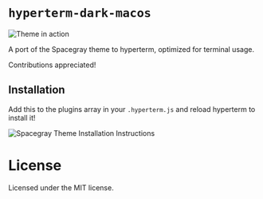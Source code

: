 # `hyperterm-dark-macos`

![Theme in action](https://cloud.githubusercontent.com/assets/7525670/16979989/4ddde96e-4e64-11e6-8383-fd48a942ae53.png)

A port of the Spacegray theme to hyperterm, optimized for terminal usage.

Contributions appreciated!

## Installation

Add this to the plugins array in your `.hyperterm.js` and reload hyperterm to install it!

![Spacegray Theme Installation Instructions](https://cloud.githubusercontent.com/assets/7525670/16980506/95a69974-4e66-11e6-8eaa-162f01062273.gif)

# License

Licensed under the MIT license.
